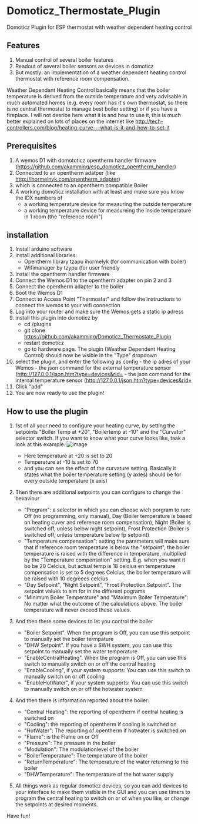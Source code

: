 # Domoticz_Thermostate_Plugin
Domoticz Plugin for ESP thermostat with weather dependent heating control

## Features
1. Manual control of several boiler features
2. Readout of several boiler sensors as devices in domoticz
3. But mostly: an implementation of a weather dependent heating control thermostat with reference room compensation. 

Weather Dependant Heating Control basically means that the boiler temperature is derived from the outside temperature and very advisable in much automated homes (e.g.  every room has it's own thermostat, so there is no central thermostat to manage best boiler setting) or if you have a fireplace. I will not desribe here what it is and how to use it, this is much better explained on lots of places on the internet like http://tech-controllers.com/blog/heating-curve---what-is-it-and-how-to-set-it

## Prerequisites
1. A wemos D1 with domototicz opentherm handler firmware (https://github.com/akamming/esp_domoticz_opentherm_handler)
2. Connected to an opentherm adatper (like http://ihormelnyk.com/opentherm_adapter)
3. which is connected to an opentherm compatible Boiler
4. A working domoticz installation with at least and make sure you know the IDX numbers of 
    - a working temperature device for measuring the outside temperature
    - a working temperature device for measureing the inside temperature in 1 room (the "reference room")

## installation
1. Install arduino software
2. install additional libraries: 
    - Opentherm library tzapu ihormelyk (for communication with boiler)
    - Wifimanager by tzypu (for user friendly 
3. Install the opentherm handler firmware 
4. Connect the Wemos D1 to the opentherm adapter on pin 2 and 3
5. Connect the opentherm adapter to the boiler 
6. Boot the Wemos D1
7. Connect to Access Point "Thermostat" and follow the instructions to connect the wemos to your wifi connection
8. Log into your router and make sure the Wemos gets a static ip adress
9. install this plugin into domoticz by     
   - cd <your domoticzdir>/plugins
   - git clone https://github.com/akamming/Domoticz_Thermostate_Plugin
   - restart domoticz
   - go to hardware page. The plugin (Weather Dependent Heating Control) should now be visible in the "Type" dropdown
 10. select the plugin, and enter the following as config
    -  the  ip adres of your Wemos
    -  the json command for the external temperature sensor (http://127.0.0.1/json.htm?type=devices&rid=<idx of your temp device>
    -  the json command for the internal  temperature sensor (http://127.0.0.1/json.htm?type=devices&rid=<idx of your temp device>
 11. Click "add"
 12. You are now ready to use the plugin!

## How to use the plugin
1. 1st of all your need to configure your heating curve, by setting the setpoints "Boiler Temp at +20", "Boilertemp at -10" and the "Curvator" selector switch. If you want to know what your curve looks like, taak a look at this example:
![image](https://user-images.githubusercontent.com/30364409/118477419-f010f380-b70e-11eb-9796-9752f7067d76.png)
    - Here temperature at +20 is set to 20
    - Temperature at -10 is set to 70
    - and you can see the effect of the curvature setting.
Basically it states what the boiler temperature setting (y axies) should be for every outside temperature (x axis) 

2. Then there are additional setpoints you can configure to change the bevaviour
    - "Program": a selector in which you can choose wich porgram to run: Off (no programming, only manual), Day (Boiler temperature is based on heating cuver and reference room compensation), Night (Boiler is switched off, unless below night setpoint), Frost Protection (Boiler is switched off, unless temperature below fp setpoint)
    - "Temperature compensation": setting the parameters will make sure that if reference room temperature is below the "setpoint", the boiler temperature is raised with the difference in temperature, multiplied by the "Temperature compensation" setting. E.g. when you want it bo be 20 Celcius, but actual temp is 18 celcius en temperature compensation is set to 5 degrees Celcius, the boiler temperature will be raised with 10 degreees celcius
    - "Day Setpoint", "Night Setpoint", "Frost Protection Setpoint". The setpoint values to aim for in the different pograms
    - "Minimum Boiler Temperature" and "Maximum Boiler Temperature": No matter what the outcome of the calculations above. The boiler temperature will never exceed these values.

3. And then there some devices to let you control the boiler
    - "Boiler Setpoint". When the program is Off, you can use this setpoint to manually set the boiler termpature
    - "DHW Setpoint". If you have a SWH system, you can use this setpoint to manually set the water temperature
    - "EnableCentralHeating". When the program is Off, you can use this switch to manually switch on or off the central heating
    - "EnableCooling", if your system supports: You can use this switch to manually switch on or off cooling
    - "EnableHotWater", if your system supports: You can use this switch to manually switch on or off the hotwater system

4. And then there is information reported about the boiler: 
    - "Central Heating": the reporting of opentherm if central heating is switched on
    - "Cooling": the reporting of opentherm if cooling is switched on
    - "HotWater": The reporting of opentherm if hotwater is switched on
    - "Flame": is the Flame on or Off
    - "Pressure": The pressure in the boiler
    - "Modulation": The modulationlevel of the boiler
    - "BoilerTemperature": The temperature of the boiler
    - "ReturnTemperature": The temperature of the water returning to the boiler
    - "DHWTemperature": The temperature of the hot water supply

5. All things work as regular domoticz devices, so you can add devices to your interface to make them visible in the GUI and you can use timers to program the central heating to switch on or of when you like, or change the setpoints at desired moments.

Have fun!


